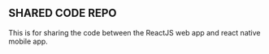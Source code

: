 ## SHARED CODE REPO
This is for sharing the code between the ReactJS web app and react native mobile app.
